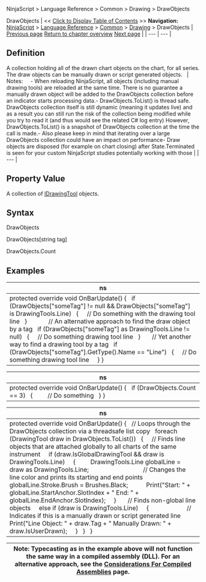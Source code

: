 ﻿
NinjaScript > Language Reference > Common > Drawing > DrawObjects

DrawObjects
| << [Click to Display Table of Contents](drawingtools_drawobjects.md) >> **Navigation:**     [NinjaScript](ninjascript.md) > [Language Reference](language_reference_wip.md) > [Common](common.md) > [Drawing](drawing.md) > DrawObjects | [Previous page](candleoutlinebrushes.md) [Return to chapter overview](drawing.md) [Next page](idrawingtool.md) |
| --- | --- |
## Definition
A collection holding all of the drawn chart objects on the chart, for all series. The draw objects can be manually drawn or script generated objects.
 
| Notes:     - When reloading NinjaScript, all objects (including manual drawing tools) are reloaded at the same time. There is no guarantee a manually drawn object will be added to the DrawObjects collection before an indicator starts processing data.- DrawObjects.ToList() is thread safe. DrawObjects collection itself is still dynamic (meaning it updates live) and as a result you can still run the risk of the collection being modified while you try to read it (and thus would see the related C# log entry) However, DrawObjects.ToList() is a snapshot of DrawObjects collection at the time the call is made.- Also please keep in mind that iterating over a large DrawObjects collection could have an impact on performance- Draw objects are disposed (for example on chart closing) after State.Terminated is seen for your custom NinjaScript studies potentially working with those |
| --- |

## Property Value
A collection of [IDrawingTool](idrawingtool.md) objects.
 
## Syntax
DrawObjects  

DrawObjects[string tag]  

DrawObjects.Count

## Examples
| ns |
| --- |
| protected override void OnBarUpdate() {    if (DrawObjects["someTag"] != null && DrawObjects["someTag"] is DrawingTools.Line)    {      // Do something with the drawing tool line    }              // An alternative approach to find the draw object by a tag    if (DrawObjects["someTag"] as DrawingTools.Line != null)    {      // Do something drawing tool line    }         // Yet another way to find a drawing tool by a tag    if (DrawObjects["someTag"].GetType().Name == "Line")    {      // Do something drawing tool line      } } |

| ns |
| --- |
| protected override void OnBarUpdate() {    if (DrawObjects.Count == 3)    {          // Do something    } } |

| ns |
| --- |
| protected override void OnBarUpdate() {    // Loops through the DrawObjects collection via a threadsafe list copy    foreach (DrawingTool draw in DrawObjects.ToList())    {      // Finds line objects that are attached globally to all charts of the same instrument      if (draw.IsGlobalDrawingTool && draw is DrawingTools.Line)      {          DrawingTools.Line globalLine = draw as DrawingTools.Line;                                   // Changes the line color and prints its starting and end points          globalLine.Stroke.Brush = Brushes.Black;            Print("Start: " + globalLine.StartAnchor.SlotIndex + " End: " + globalLine.EndAnchor.SlotIndex);      }        // Finds non-global line objects      else if (draw is DrawingTools.Line)      {                         // Indicates if this is a manually drawn or script generated line          Print("Line Object: " + draw.Tag + " Manually Drawn: " + draw.IsUserDrawn);      }    }    } |

| Note: Typecasting as in the example above will not function the same way in a compiled assembly (DLL). For an alternative approach, see the [Considerations For Compiled Assemblies](considerations_for_compiled_assemblies.md) page. |
| --- |
